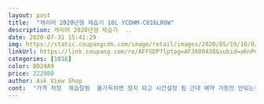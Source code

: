```yaml
---
layout: post 
title:  "캐리어 2020년형 제습기 16L YCDHM-C016LROW" 
description: 캐리어 2020년형 제습기  ..
date: 2020-07-31 15:41:29 
img: https://static.coupangcdn.com/image/retail/images/2020/05/19/16/0/a1b85673-1a78-4144-ac6d-cbaadc6937ba.jpg 
linkUrl: https://link.coupang.com/re/AFFSDP?lptag=AF3600438&subid=ahnPublicAsk&pageKey=1597886916&itemId=2729876078&vendorItemId=70720024621&traceid=V0-113-554b20ffc9177834 
categories: [1016] 
color: BD24A9 
price: 222980 
author: Ask View Shop 
cont:  "가격 적정  제습잘됨  물가득차면 정지 되고 시간설정 됨 근데 예약 가동만 안되는것같음  제습잘되고 강 약  있음  단 취침모든 없어서 취침시 소음이 좀 있음  다른 제품 소음을 몰라서 비교는 불가 단 제습은 잘됨  전기료는 아직 모르겠음<br/>강은 좀 더 시끄러우니 거슬리면 바람세기 약으로 이용하면 소음 조금 덜함(아예 없는거 아님)<br/>무튼 캐리어는 언제나 가성비가 좋음<br/>밑에 리뷰보면 물통이 작다고 하는데, 아마 16리터라고 해서 물통도 16리터라고 생각하시는듯.<br/> 제습기 용량은 물통 사이즈가 아닌 제습능력을 말하는 것이고, 물통은 작은건 아님.<br/> 가게에 다른 브랜드 10리터 싸리 사용중인데 그건 물통이 이거의 반밖에 안됨;;;<br/>소음은 제습기라면 다 내는 정도(친구네 국산브랜드도 소음 있음)<br/>습한 지역에 거주중인에, 제습기 한대가 갑자기 고장나서 급히 쿠팡으로 주문<br/>이미 캐리어를 예전 모델도 사용중인데, 물통이 같은 4리터인데,<br/>전에껀 제습능력 13리터고 이건 16리터여서 확실히 물통이 물차는 시간도 더 빨라요(물통이 조금 작아서 그런건가;;)<br/>제습기 제조날짜가 2020년 5월이고  겉은 새 상품인데 제품 테스트를 해서인지 모르겠으나 물받이 통에 누렇게 이물질이 있어서 닦아내고 사용했어요.<br/> 솔직히 그 부분때문에 새상품이 아닌 것 같은 느낌이 들어 기분은 언짢아서 교환할까했지만 그럼 또 환불하고 기다려야하는게 번거로워 깨끗하게 닦아내고 사용했습니다.<br/> 사용 해 본 결과 제습 성능 부분에선 문제 없이 잘 작동됐으며 후기에 보면 제습기 소음에 대해 이야기가 많아 걱정하면서도 소음이 나봤자 얼마나 나겠어하고 구매했는데  앞 전에 삼성꺼와 신일 제습기 두 브랜드도 사용해봤기에 세 브랜드 모두 비교해 보면 제습기 소음은 다 비슷 한 것 같고 크게 거슬리진 않습니다.<br/> 보통 가전제품들에서는 들을 수 없는 소음이라서 처음 제습기를 사용 하시는 분이라면 흠칫 놀랄 수 있긴하지만 층간소음이 날 정도의 그런 소음은 아닙니다.<br/> 선풍이 중,강 정도 튼 풍속 소음 정도예요.<br/><br/>제습능력 16리터인데 생각보다 작아서 놀람.<br/> 역시 기술은 계속 발전<br/>체감은 좀 더 작아욤<br/> - 뚜껑유무로 다른건진 모르겠지만, 제품받자마자 물통 좀 작은거 같은데? 느꼈는데, 만수시 물통 꺼냈을때 물무게도 더 가벼던;;;; 제습능력은 좋아요.<br/> 이미 예전 캐리어 제품 4년때 사용중 ㅎㅎ<br/>카드할인 10%까지 해서 더 좋은 가격이 구입<br/>" 
---
```

